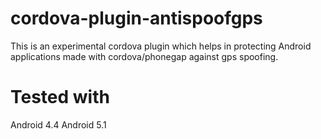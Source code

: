 # cordova-plugin-antispoofgps

This is an experimental cordova plugin which helps in protecting Android applications made with cordova/phonegap against gps spoofing.

**Tested with**
===============

Android 4.4
Android 5.1
